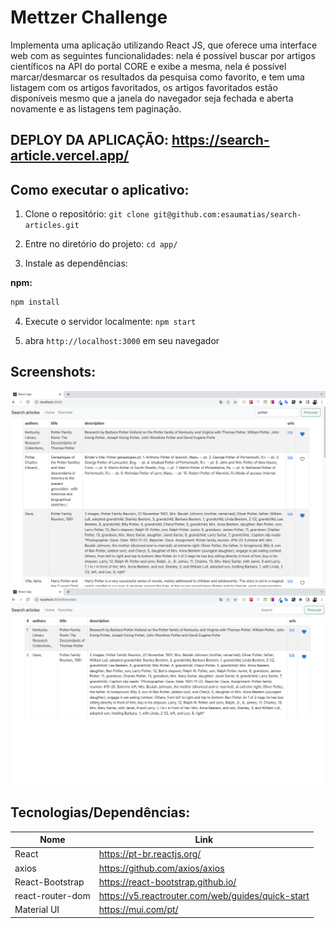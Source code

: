 # Mettzer Challenge

Implementa uma aplicação utilizando React JS, que oferece uma interface web com as seguintes funcionalidades:
nela é possível buscar por artigos científicos na API do portal CORE e exibe a mesma, nela é possível marcar/desmarcar os resultados da pesquisa como favorito, e tem uma listagem com os artigos favoritados, os artigos favoritados estão disponíveis mesmo que a janela do navegador seja fechada e aberta novamente e as listagens tem paginação.

## DEPLOY DA APLICAÇÃO: https://search-article.vercel.app/

## Como executar o aplicativo:

1) Clone o repositório: `git clone git@github.com:esaumatias/search-articles.git`

2) Entre no diretório do projeto: `cd app/`

3) Instale as dependências:

**npm:**

```bash
npm install
```

4) Execute o servidor localmente: `npm start`

5) abra `http://localhost:3000` em seu navegador

## Screenshots:
![Home Page](/app/src/Screenshots/home.png)
![Favorites Page](/app/src/Screenshots/favorites.png)

## Tecnologias/Dependências:

| Nome | Link |
| -- | -- |
| React | https://pt-br.reactjs.org/ |
| axios | https://github.com/axios/axios |
| React-Bootstrap | https://react-bootstrap.github.io/ |
| react-router-dom | https://v5.reactrouter.com/web/guides/quick-start |
| Material UI | https://mui.com/pt/ |
